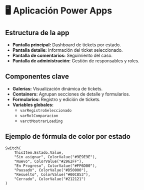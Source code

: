 # 🖥️ Aplicación Power Apps

## Estructura de la app
- **Pantalla principal:** Dashboard de tickets por estado.
- **Pantalla detalle:** Información del ticket seleccionado.
- **Pantalla de comentarios:** Seguimiento del caso.
- **Pantalla de administración:** Gestión de responsables y roles.

## Componentes clave
- **Galerías:** Visualización dinámica de tickets.
- **Containers:** Agrupan secciones de detalle y formularios.
- **Formularios:** Registro y edición de tickets.
- **Variables globales:** 
  - `varRegistroSeleccionado`
  - `varRolComparacion`
  - `varctMostrarLoading`

## Ejemplo de fórmula de color por estado
```powerapps
Switch(
    ThisItem.Estado.Value,
    "Sin asignar", ColorValue("#9E9E9E"),
    "Nuevo", ColorValue("#2962FF"),
    "En Progreso", ColorValue("#FF6D00"),
    "Pausado", ColorValue("#D50000"),
    "Resuelto", ColorValue("#00C853"),
    "Cerrado", ColorValue("#212121")
)
```
